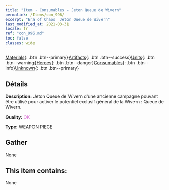 ```yaml
---
title: "Item - Consumables - Jeton Queue de Wivern"
permalink: /Items/con_996/
excerpt: "Era of Chaos  Jeton Queue de Wivern"
last_modified_at: 2021-03-31
locale: fr
ref: "con_996.md"
toc: false
classes: wide
---
```

 [Materials](/fr/Items/){: .btn .btn--primary}[Artifacts](/fr/Items/Artifacts/){: .btn .btn--success}[Units](/fr/Items/Units/){: .btn .btn--warning}[Heroes](/fr/Items/Heroes/){: .btn .btn--danger}[Consumables](/fr/Items/Consumables/){: .btn .btn--info}[Unknown](/fr/Items/Unknown/){: .btn .btn--primary}

## Détails
 **Description:** Jeton Queue de Wivern d'une ancienne campagne pouvant être utilisé pour activer le potentiel exclusif général de la Wivern : Queue de Wivern.

 **Quality:** <span style="color: #DA70D6">OK</span>

 **Type:** WEAPON PIECE

## Gather

  None

## This item contains:

  None


